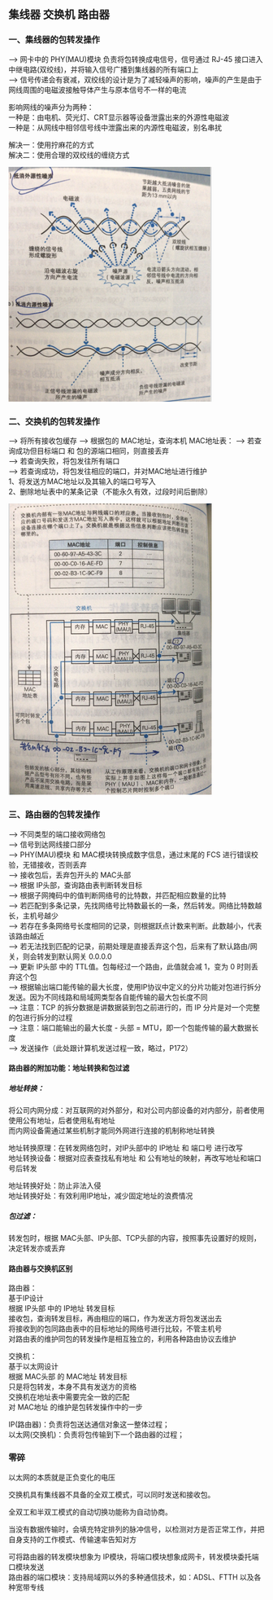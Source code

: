 
## 集线器 交换机 路由器

### 一、集线器的包转发操作
——>  网卡中的 PHY(MAU)模块 负责将包转换成电信号，信号通过 RJ-45 接口进入中继电路(双绞线)，并将输入信号广播到集线器的所有端口上  
——>  信号传递会有衰减，双绞线的设计是为了减轻噪声的影响，噪声的产生是由于网线周围的电磁波接触导体产生与原本信号不一样的电流  

影响网线的噪声分为两种：  
一种是：由电机、荧光灯、CRT显示器等设备泄露出来的外源性电磁波  
一种是：从网线中相邻信号线中泄露出来的内源性电磁波，别名串扰  

解决一：使用拧麻花的方式  
解决二：使用合理的双绞线的缠绕方式  

<!-- ![图1](https://github.com/rjwx60/Reading-notes/blob/master/%E3%80%8AHow%20Networks%20Work%E3%80%8B-%20%E6%88%B7%E6%A0%B9%E5%8B%A4/imgs/3-01.png) -->
<img src="https://github.com/rjwx60/Reading-notes/raw/master/%E3%80%8AHow%20Networks%20Work%E3%80%8B-%20%E6%88%B7%E6%A0%B9%E5%8B%A4/imgs/3-01.png" alt="图1" width="400px">


### 二、交换机的包转发操作
——>  将所有接收包缓存
——>  根据包的 MAC地址，查询本机 MAC地址表：
——>  若查询成功但目标端口 和 包的源端口相同，则直接丢弃  
——>  若查询失败，将包发往所有端口  
——>  若查询成功，将包发往相应的端口，并对MAC地址进行维护  
1、将发送方MAC地址以及其输入的端口号写入  
2、删除地址表中的某条记录（不能永久有效，过段时间后删除）  

<!-- ![图2](https://github.com/rjwx60/Reading-notes/blob/master/%E3%80%8AHow%20Networks%20Work%E3%80%8B-%20%E6%88%B7%E6%A0%B9%E5%8B%A4/imgs/3-02.png) -->
<img src="https://github.com/rjwx60/Reading-notes/raw/master/%E3%80%8AHow%20Networks%20Work%E3%80%8B-%20%E6%88%B7%E6%A0%B9%E5%8B%A4/imgs/3-02.png" alt="图2" width="400px">




### 三、路由器的包转发操作
——>  不同类型的端口接收网络包  
——>  信号到达网线接口部分  
——>  PHY(MAU)模块 和 MAC模块转换成数字信息，通过末尾的 FCS 进行错误校验，无错接收，否则丢弃  
——>  接收包后，丢弃包开头的 MAC头部  
——>  根据 IP头部，查询路由表判断转发目标  
——>  根据子网掩码中的值判断网络号的比特数，并匹配相应数量的比特  
——>  若匹配到多条记录，先找网络号比特数最长的一条，然后转发。网络比特数越长，主机号越少  
——>  若存在多条网络号长度相同的记录，则根据跃点计数来判断。此数越小，代表该路由越近  
——>  若无法找到匹配的记录，前期处理是直接丢弃这个包，后来有了默认路由/网关，则会转发到默认网关 0.0.0.0  
——>  更新 IP头部 中的 TTL值。包每经过一个路由，此值就会减 1，变为 0 时则丢弃这个包  
——>  根据输出端口能传输的最大长度，使用IP协议中定义的分片功能对包进行拆分发送。因为不同线路和局域网类型各自能传输的最大包长度不同  
——>  注意：TCP 的拆分数据是讲数据装到包之前进行的，而 IP 分片是对一个完整的包进行拆分的过程  
——>  注意：端口能输出的最大长度 - 头部 = MTU，即一个包能传输的最大数据长度  
——>  发送操作（此处跟计算机发送过程一致，略过，P172）  


#### 路由器的附加功能：地址转换和包过滤
##### 地址转换：
将公司内网分成：对互联网的对外部分，和对公司内部设备的对内部分，前者使用使用公有地址，后者使用私有地址  
而内网设备需通过某些机制才能同外网进行连接的机制称地址转换  

地址转换原理：在转发网络包时，对IP头部中的 IP地址 和 端口号 进行改写  
地址转换设备：根据对应表查找私有地址 和 公有地址的映射，再改写地址和端口号后转发  

地址转换好处：防止非法入侵  
地址转换好处：有效利用IP地址，减少固定地址的浪费情况  

##### 包过滤：
转发包时，根据 MAC头部、IP头部、TCP头部的内容，按照事先设置好的规则，决定转发亦或丢弃  


#### 路由器与交换机区别
路由器：  
基于IP设计  
根据 IP头部 中的 IP地址 转发目标  
接收包，查询转发目标，再由相应的端口，作为发送方将包发送出去  
将接收到的包同路由表中的目标地址的网络号进行比较，不管主机号  
对路由表的维护同包的转发操作是相互独立的，利用各种路由协议去维护  

交换机：  
基于以太网设计  
根据 MAC头部 的 MAC地址 转发目标  
只是将包转发，本身不具有发送方的资格  
交换机在地址表中需要完全一致的匹配  
对 MAC地址 的维护是包转发操作中的一步  

IP(路由器)：负责将包送达通信对象这一整体过程；  
以太网(交换机)：负责将包传输到下一个路由器的过程；  



### 零碎
以太网的本质就是正负变化的电压

交换机具有集线器不具备的全双工模式，可以同时发送和接收包。

全双工和半双工模式的自动切换功能称为自动协商。

当没有数据传输时，会填充特定排列的脉冲信号，以检测对方是否正常工作，并把自身支持的工作模式、传输速率告知对方

可将路由器的转发模块想象为 IP模块，将端口模块想象成网卡，转发模块委托端口模块发送  
路由器的端口模块：支持局域网以外的多种通信技术，如：ADSL、FTTH 以及各种宽带专线  
